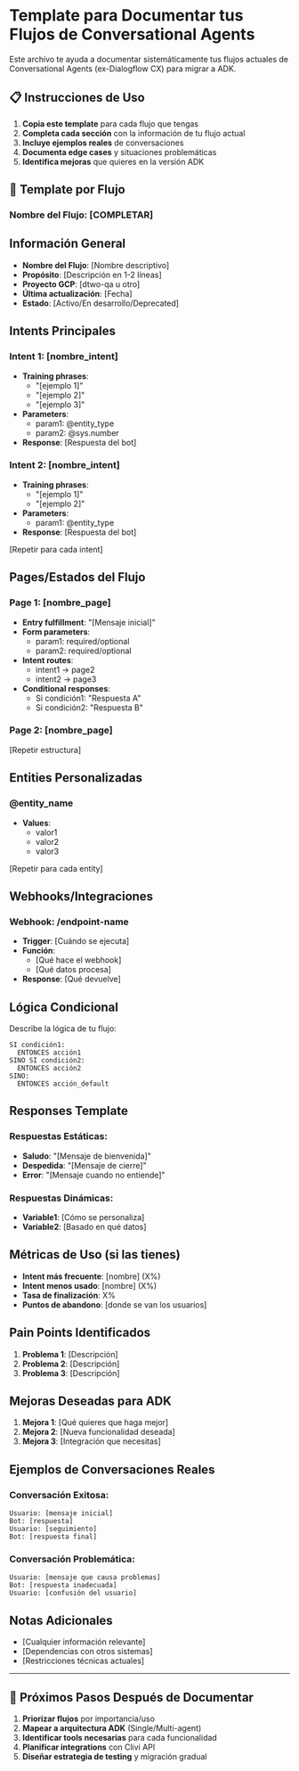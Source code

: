 # Template para Documentar tus Flujos de Conversational Agents

Este archivo te ayuda a documentar sistemáticamente tus flujos actuales de Conversational Agents (ex-Dialogflow CX) para migrar a ADK.

## 📋 Instrucciones de Uso

1. **Copia este template** para cada flujo que tengas
2. **Completa cada sección** con la información de tu flujo actual
3. **Incluye ejemplos reales** de conversaciones
4. **Documenta edge cases** y situaciones problemáticas
5. **Identifica mejoras** que quieres en la versión ADK

## 🎯 Template por Flujo

### Nombre del Flujo: [COMPLETAR]

## Información General
- **Nombre del Flujo**: [Nombre descriptivo]
- **Propósito**: [Descripción en 1-2 líneas]
- **Proyecto GCP**: [dtwo-qa u otro]
- **Última actualización**: [Fecha]
- **Estado**: [Activo/En desarrollo/Deprecated]

## Intents Principales

### Intent 1: [nombre_intent]
- **Training phrases**: 
  - "[ejemplo 1]"
  - "[ejemplo 2]"
  - "[ejemplo 3]"
- **Parameters**:
  - param1: @entity_type
  - param2: @sys.number
- **Response**: [Respuesta del bot]

### Intent 2: [nombre_intent]
- **Training phrases**: 
  - "[ejemplo 1]"
  - "[ejemplo 2]"
- **Parameters**:
  - param1: @entity_type
- **Response**: [Respuesta del bot]

[Repetir para cada intent]

## Pages/Estados del Flujo

### Page 1: [nombre_page]
- **Entry fulfillment**: "[Mensaje inicial]"
- **Form parameters**:
  - param1: required/optional
  - param2: required/optional
- **Intent routes**:
  - intent1 → page2
  - intent2 → page3
- **Conditional responses**:
  - Si condición1: "Respuesta A"
  - Si condición2: "Respuesta B"

### Page 2: [nombre_page]
[Repetir estructura]

## Entities Personalizadas

### @entity_name
- **Values**:
  - valor1
  - valor2
  - valor3

[Repetir para cada entity]

## Webhooks/Integraciones

### Webhook: /endpoint-name
- **Trigger**: [Cuándo se ejecuta]
- **Función**: 
  - [Qué hace el webhook]
  - [Qué datos procesa]
- **Response**: [Qué devuelve]

## Lógica Condicional

Describe la lógica de tu flujo:

```
SI condición1:
  ENTONCES acción1
SINO SI condición2:
  ENTONCES acción2
SINO:
  ENTONCES acción_default
```

## Responses Template

### Respuestas Estáticas:
- **Saludo**: "[Mensaje de bienvenida]"
- **Despedida**: "[Mensaje de cierre]"
- **Error**: "[Mensaje cuando no entiende]"

### Respuestas Dinámicas:
- **Variable1**: [Cómo se personaliza]
- **Variable2**: [Basado en qué datos]

## Métricas de Uso (si las tienes)
- **Intent más frecuente**: [nombre] (X%)
- **Intent menos usado**: [nombre] (X%)
- **Tasa de finalización**: X%
- **Puntos de abandono**: [donde se van los usuarios]

## Pain Points Identificados
1. **Problema 1**: [Descripción]
2. **Problema 2**: [Descripción]
3. **Problema 3**: [Descripción]

## Mejoras Deseadas para ADK
1. **Mejora 1**: [Qué quieres que haga mejor]
2. **Mejora 2**: [Nueva funcionalidad deseada]
3. **Mejora 3**: [Integración que necesitas]

## Ejemplos de Conversaciones Reales

### Conversación Exitosa:
```
Usuario: [mensaje inicial]
Bot: [respuesta]
Usuario: [seguimiento]
Bot: [respuesta final]
```

### Conversación Problemática:
```
Usuario: [mensaje que causa problemas]
Bot: [respuesta inadecuada]
Usuario: [confusión del usuario]
```

## Notas Adicionales
- [Cualquier información relevante]
- [Dependencias con otros sistemas]
- [Restricciones técnicas actuales]

---

## 🚀 Próximos Pasos Después de Documentar

1. **Priorizar flujos** por importancia/uso
2. **Mapear a arquitectura ADK** (Single/Multi-agent)
3. **Identificar tools necesarias** para cada funcionalidad
4. **Planificar integrations** con Clivi API
5. **Diseñar estrategia de testing** y migración gradual
